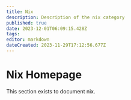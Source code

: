 ```yaml
---
title: Nix
description: Description of the nix category
published: true
date: 2023-12-01T06:09:15.428Z
tags: 
editor: markdown
dateCreated: 2023-11-29T17:12:56.677Z
---
```


# Nix Homepage
This section exists to document nix.